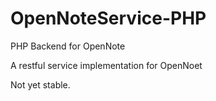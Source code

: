 OpenNoteService-PHP
===================

PHP Backend for OpenNote

A restful service implementation for OpenNoet

Not yet stable.
